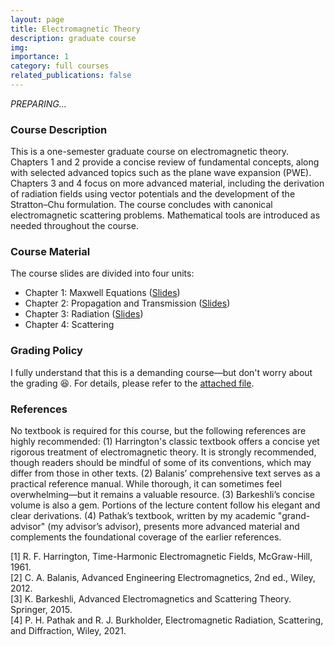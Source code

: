 ```yaml
---
layout: page
title: Electromagnetic Theory
description: graduate course
img: 
importance: 1
category: full courses
related_publications: false
---
```


_PREPARING..._

### Course Description

This is a one-semester graduate course on electromagnetic theory. Chapters 1 and 2 provide a concise review of fundamental concepts, along with selected advanced topics such as the plane wave expansion (PWE). Chapters 3 and 4 focus on more advanced material, including the derivation of radiation fields using vector potentials and the development of the Stratton–Chu formulation. The course concludes with canonical electromagnetic scattering problems. Mathematical tools are introduced as needed throughout the course.

### Course Material

The course slides are divided into four units:

* Chapter 1: Maxwell Equations ([Slides](http://jake-w-liu.github.io/assets/pdf/aem_ch1_maxwell.pdf))
* Chapter 2: Propagation and Transmission ([Slides](http://jake-w-liu.github.io/assets/pdf/aem_ch2_propagation.pdf))
* Chapter 3: Radiation ([Slides](http://jake-w-liu.github.io/assets/pdf/aem_ch3_radiation.pdf))
* Chapter 4: Scattering

### Grading Policy

I fully understand that this is a demanding course—but don't worry about the grading 😆. For details, please refer to the [attached file](http://jake-w-liu.github.io/assets/pdf/grading_presentation.pdf).

### References

No textbook is required for this course, but the following references are highly recommended: (1) Harrington's classic textbook offers a concise yet rigorous treatment of electromagnetic theory. It is strongly recommended, though readers should be mindful of some of its conventions, which may differ from those in other texts. (2) Balanis’ comprehensive text serves as a practical reference manual. While thorough, it can sometimes feel overwhelming—but it remains a valuable resource. (3) Barkeshli’s concise volume is also a gem. Portions of the lecture content follow his elegant and clear derivations. (4) Pathak’s textbook, written by my academic "grand-advisor" (my advisor’s advisor), presents more advanced material and complements the foundational coverage of the earlier references.


[1] R. F. Harrington, Time-Harmonic Electromagnetic Fields, McGraw-Hill, 1961.<br>
[2] C. A. Balanis, Advanced Engineering Electromagnetics, 2nd ed., Wiley, 2012.<br>
[3] K. Barkeshli, Advanced Electromagnetics and Scattering Theory. Springer, 2015.<br>
[4] P. H. Pathak and R. J. Burkholder, Electromagnetic Radiation, Scattering, and Diffraction, Wiley, 2021.